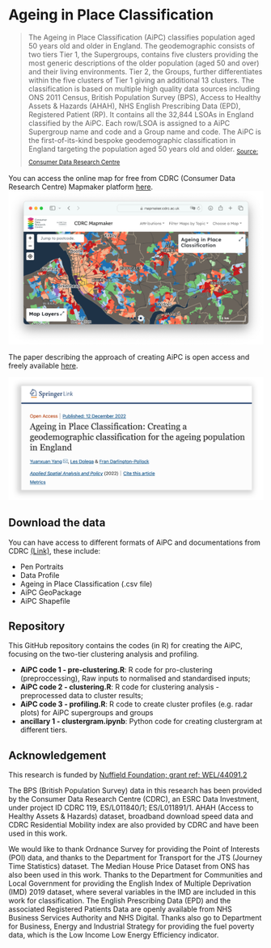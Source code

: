 # Ageing in Place Classification

>The Ageing in Place Classification (AiPC) classifies population aged 50 years old and older in England. The geodemographic consists of two tiers Tier 1, the Supergroups, contains five clusters providing the most generic descriptions of the older population (aged 50 and over) and their living environments. Tier 2, the Groups, further differentiates within the five clusters of Tier 1 giving an additional 13 clusters.
>The classification is based on multiple high quality data sources including ONS 2011 Census, British Population Survey (BPS), Access to Healthy Assets & Hazards (AHAH), NHS English Prescribing Data (EPD), Registered Patient (RP). It contains all the 32,844 LSOAs in England classified by the AiPC. Each row/LSOA is assigned to a AiPC Supergroup name and code and a Group name and code.
>The AiPC is the first-of-its-kind bespoke geodemographic classification in England targeting the population aged 50 years old and older. <sub>[Source: Consumer Data Research Centre](https://mapmaker.cdrc.ac.uk/#/ageing-in-place-classification)<sub>

You can access the online map for free from CDRC (Consumer Data Research Centre) Mapmaker platform [here](https://mapmaker.cdrc.ac.uk/#/ageing-in-place-classification).
[![CDRC Mapmaker](https://github.com/yyuanxuan/AiPC/blob/main/img/readme-img/CDRC-Mapmaker.png)](https://mapmaker.cdrc.ac.uk/#/ageing-in-place-classification)

The paper describing the approach of creating AiPC is open access and freely available [here](https://link.springer.com/article/10.1007/s12061-022-09490-y).

[![AiPC method paper screenshot](https://github.com/yyuanxuan/AiPC/blob/main/img/readme-img/AiPC-paper.png)](https://link.springer.com/article/10.1007/s12061-022-09490-y)

## Download the data
You can have access to different formats of AiPC and documentations from CDRC [(Link)](https://data.cdrc.ac.uk/dataset/ageing-place-classification-aipc), these include:
* Pen Portraits
* Data Profile
* Ageing in Place Classification (.csv file)
* AiPC GeoPackage
* AiPC Shapefile


## Repository
This GitHub repository contains the codes (in R) for creating the AiPC, focusing on the two-tier clustering analysis and profiling.
* **AiPC code 1 - pre-clustering.R**: R code for pro-clustering (preproccessing), Raw inputs to normalised and standardised inputs;
* **AiPC code 2 - clustering.R**: R code for clustering analysis - preprocessed data to cluster results;
* **AiPC code 3 - profiling.R**: R code to create cluster profiles (e.g. radar plots) for AiPC supergroups and groups
* **ancillary 1 - clustergram.ipynb**: Python code for creating clustergram at different tiers.

## Acknowledgement
This research is funded by [Nuffield Foundation; grant ref: WEL/44091.2](https://www.nuffieldfoundation.org/project/older-people-in-england-geography-of-challenges-and-opportunities)

The BPS (British Population Survey) data in this research has been provided by the Consumer Data Research Centre (CDRC), an ESRC Data Investment, under project ID CDRC 119, ES/L011840/1; ES/L011891/1. AHAH (Access to Healthy Assets & Hazards) dataset, broadband download speed data and CDRC Residential Mobility index are also provided by CDRC and have been used in this work. 

We would like to thank Ordnance Survey for providing the Point of Interests (POI) data, and thanks to the Department for Transport for the JTS (Journey Time Statistics) dataset. The Median House Price Dataset from ONS has also been used in this work. Thanks to the Department for Communities and Local Government for providing the English Index of Multiple Deprivation (IMD) 2019 dataset, where several variables in the IMD are included in this work for classification. The English Prescribing Data (EPD) and the associated Registered Patients Data are openly available from NHS Business Services Authority and NHS Digital. Thanks also go to Department for Business, Energy and Industrial Strategy for providing the fuel poverty data, which is the Low Income Low Energy Efficiency indicator.